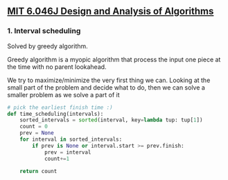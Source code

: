 ## [MIT 6.046J Design and Analysis of Algorithms](https://www.youtube.com/playlist?list=PLUl4u3cNGP6317WaSNfmCvGym2ucw3oGp) <a name="design_and_analysis"></a>

### 1. Interval scheduling
Solved by greedy algorithm.

Greedy algorithm is a myopic algorithm that process the input one piece at the time with no parent lookahead. 

We try to maximize/minimize the very first thing we can. Looking at the small part of the problem and decide what to do, then we can solve a smaller problem as we solve a part of it

```python
# pick the earliest finish time :) 
def time_scheduling(intervals):
    sorted_intervals = sorted(interval, key=lambda tup: tup[1])
    count = 0
    prev = None
    for interval in sorted_intervals:
        if prev is None or interval.start >= prev.finish:
            prev = interval
            count+=1

    return count
```




